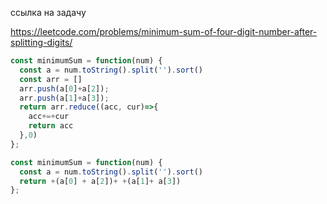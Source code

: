 ссылка на задачу 

https://leetcode.com/problems/minimum-sum-of-four-digit-number-after-splitting-digits/

```js
const minimumSum = function(num) {
  const a = num.toString().split('').sort()
  const arr = []
  arr.push(a[0]+a[2]);
  arr.push(a[1]+a[3]);
  return arr.reduce((acc, cur)=>{
    acc+=+cur
    return acc
  },0)
};
```

```js
const minimumSum = function(num) {
  const a = num.toString().split('').sort()
  return +(a[0] + a[2])+ +(a[1]+ a[3])
};
```

